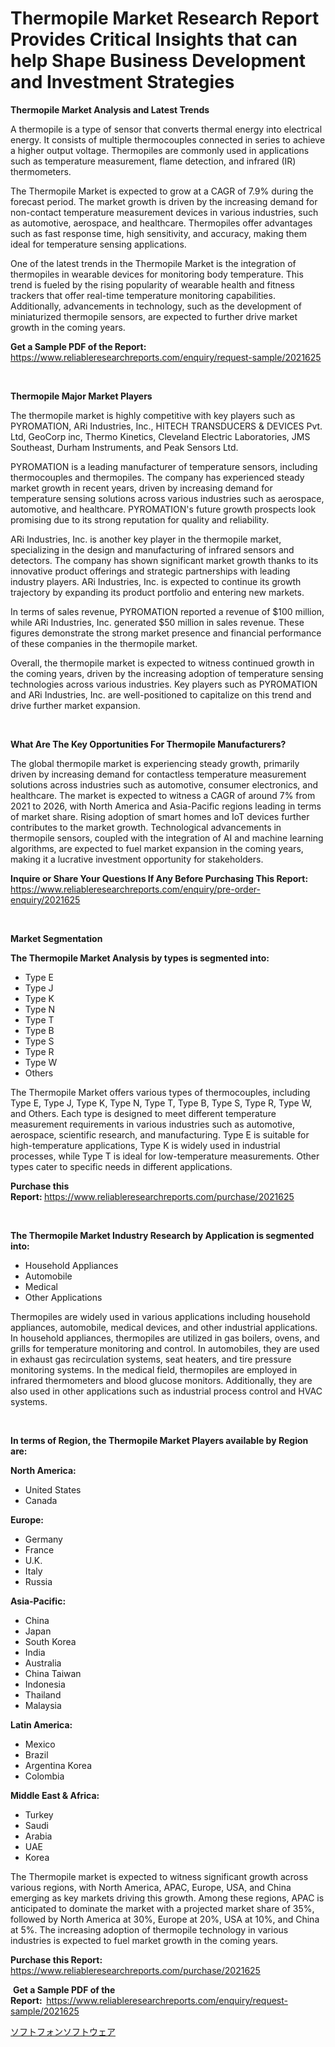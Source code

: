 <p><h1>Thermopile Market Research Report Provides Critical Insights that can help Shape Business Development and Investment Strategies</h1></p><p><strong>Thermopile Market Analysis and Latest Trends</strong></p>
<p><p>A thermopile is a type of sensor that converts thermal energy into electrical energy. It consists of multiple thermocouples connected in series to achieve a higher output voltage. Thermopiles are commonly used in applications such as temperature measurement, flame detection, and infrared (IR) thermometers.</p><p>The Thermopile Market is expected to grow at a CAGR of 7.9% during the forecast period. The market growth is driven by the increasing demand for non-contact temperature measurement devices in various industries, such as automotive, aerospace, and healthcare. Thermopiles offer advantages such as fast response time, high sensitivity, and accuracy, making them ideal for temperature sensing applications.</p><p>One of the latest trends in the Thermopile Market is the integration of thermopiles in wearable devices for monitoring body temperature. This trend is fueled by the rising popularity of wearable health and fitness trackers that offer real-time temperature monitoring capabilities. Additionally, advancements in technology, such as the development of miniaturized thermopile sensors, are expected to further drive market growth in the coming years.</p></p>
<p><strong>Get a Sample PDF of the Report:&nbsp;</strong> <a href="https://www.reliableresearchreports.com/enquiry/request-sample/2021625">https://www.reliableresearchreports.com/enquiry/request-sample/2021625</a></p>
<p>&nbsp;</p>
<p><strong>Thermopile Major Market Players</strong></p>
<p><p>The thermopile market is highly competitive with key players such as PYROMATION, ARi Industries, Inc., HITECH TRANSDUCERS & DEVICES Pvt. Ltd, GeoCorp inc, Thermo Kinetics, Cleveland Electric Laboratories, JMS Southeast, Durham Instruments, and Peak Sensors Ltd.</p><p>PYROMATION is a leading manufacturer of temperature sensors, including thermocouples and thermopiles. The company has experienced steady market growth in recent years, driven by increasing demand for temperature sensing solutions across various industries such as aerospace, automotive, and healthcare. PYROMATION's future growth prospects look promising due to its strong reputation for quality and reliability.</p><p>ARi Industries, Inc. is another key player in the thermopile market, specializing in the design and manufacturing of infrared sensors and detectors. The company has shown significant market growth thanks to its innovative product offerings and strategic partnerships with leading industry players. ARi Industries, Inc. is expected to continue its growth trajectory by expanding its product portfolio and entering new markets.</p><p>In terms of sales revenue, PYROMATION reported a revenue of $100 million, while ARi Industries, Inc. generated $50 million in sales revenue. These figures demonstrate the strong market presence and financial performance of these companies in the thermopile market.</p><p>Overall, the thermopile market is expected to witness continued growth in the coming years, driven by the increasing adoption of temperature sensing technologies across various industries. Key players such as PYROMATION and ARi Industries, Inc. are well-positioned to capitalize on this trend and drive further market expansion.</p></p>
<p>&nbsp;</p>
<p><strong>What Are The Key Opportunities For Thermopile Manufacturers?</strong></p>
<p><p>The global thermopile market is experiencing steady growth, primarily driven by increasing demand for contactless temperature measurement solutions across industries such as automotive, consumer electronics, and healthcare. The market is expected to witness a CAGR of around 7% from 2021 to 2026, with North America and Asia-Pacific regions leading in terms of market share. Rising adoption of smart homes and IoT devices further contributes to the market growth. Technological advancements in thermopile sensors, coupled with the integration of AI and machine learning algorithms, are expected to fuel market expansion in the coming years, making it a lucrative investment opportunity for stakeholders.</p></p>
<p><strong>Inquire or Share Your Questions If Any Before Purchasing This Report:</strong> <a href="https://www.reliableresearchreports.com/enquiry/pre-order-enquiry/2021625">https://www.reliableresearchreports.com/enquiry/pre-order-enquiry/2021625</a></p>
<p>&nbsp;</p>
<p><strong>Market Segmentation</strong></p>
<p><strong>The Thermopile Market Analysis by types is segmented into:</strong></p>
<p><ul><li>Type E</li><li>Type J</li><li>Type K</li><li>Type N</li><li>Type T</li><li>Type B</li><li>Type S</li><li>Type R</li><li>Type W</li><li>Others</li></ul></p>
<p><p>The Thermopile Market offers various types of thermocouples, including Type E, Type J, Type K, Type N, Type T, Type B, Type S, Type R, Type W, and Others. Each type is designed to meet different temperature measurement requirements in various industries such as automotive, aerospace, scientific research, and manufacturing. Type E is suitable for high-temperature applications, Type K is widely used in industrial processes, while Type T is ideal for low-temperature measurements. Other types cater to specific needs in different applications.</p></p>
<p><strong>Purchase this Report:&nbsp;</strong><a href="https://www.reliableresearchreports.com/purchase/2021625">https://www.reliableresearchreports.com/purchase/2021625</a></p>
<p>&nbsp;</p>
<p><strong>The Thermopile Market Industry Research by Application is segmented into:</strong></p>
<p><ul><li>Household Appliances</li><li>Automobile</li><li>Medical</li><li>Other Applications</li></ul></p>
<p><p>Thermopiles are widely used in various applications including household appliances, automobile, medical devices, and other industrial applications. In household appliances, thermopiles are utilized in gas boilers, ovens, and grills for temperature monitoring and control. In automobiles, they are used in exhaust gas recirculation systems, seat heaters, and tire pressure monitoring systems. In the medical field, thermopiles are employed in infrared thermometers and blood glucose monitors. Additionally, they are also used in other applications such as industrial process control and HVAC systems.</p></p>
<p>&nbsp;</p>
<p><strong>In terms of Region, the Thermopile Market Players available by Region are:</strong></p>
<p>
    <p> <strong> North America: </strong>
        <ul>
            <li>United States</li>
            <li>Canada</li>
        </ul>
        </p> 
    <p> <strong> Europe: </strong>
        <ul>
            <li>Germany</li>
            <li>France</li>
            <li>U.K.</li>
            <li>Italy</li>
            <li>Russia</li>
        </ul>
        </p> 
    <p> <strong> Asia-Pacific: </strong>
        <ul>
            <li>China</li>
            <li>Japan</li>
            <li>South Korea</li>
            <li>India</li>
            <li>Australia</li>
            <li>China Taiwan</li>
            <li>Indonesia</li>
            <li>Thailand</li>
            <li>Malaysia</li>
        </ul>
        </p> 
    <p> <strong> Latin America: </strong>
        <ul>
            <li>Mexico</li>
            <li>Brazil</li>
            <li>Argentina Korea</li>
            <li>Colombia</li>
        </ul>
        </p> 
    <p> <strong> Middle East & Africa: </strong>
        <ul>
            <li>Turkey</li>
            <li>Saudi</li>
            <li>Arabia</li>
            <li>UAE</li>
            <li>Korea</li>
        </ul>
    </p>
    </p>
<p><p>The Thermopile market is expected to witness significant growth across various regions, with North America, APAC, Europe, USA, and China emerging as key markets driving this growth. Among these regions, APAC is anticipated to dominate the market with a projected market share of 35%, followed by North America at 30%, Europe at 20%, USA at 10%, and China at 5%. The increasing adoption of thermopile technology in various industries is expected to fuel market growth in the coming years.</p></p>
<p><strong>Purchase this Report: </strong><a href="https://www.reliableresearchreports.com/purchase/2021625">https://www.reliableresearchreports.com/purchase/2021625</a></p>
<p>&nbsp;<strong>Get a Sample PDF of the Report:&nbsp;&nbsp;</strong><a href="https://www.reliableresearchreports.com/enquiry/request-sample/2021625">https://www.reliableresearchreports.com/enquiry/request-sample/2021625</a></p>
<p><strong></strong></p>
<p><p><a href="https://github.com/oqoeusbvpadwjs08/Market-Research-Report-List-1/blob/main/280066811333.md">ソフトフォンソフトウェア</a></p></p>